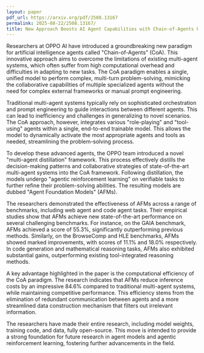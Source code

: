 ```yaml
---
layout: paper
pdf_url: https://arxiv.org/pdf/2508.13167
permalink: 2025-08-22/2508.13167/
title: New Approach Boosts AI Agent Capabilities with Chain-of-Agents Paradigm
---
```




Researchers at OPPO AI have introduced a groundbreaking new paradigm for artificial intelligence agents called "Chain-of-Agents" (CoA). This innovative approach aims to overcome the limitations of existing multi-agent systems, which often suffer from high computational overhead and difficulties in adapting to new tasks. The CoA paradigm enables a single, unified model to perform complex, multi-turn problem-solving, mimicking the collaborative capabilities of multiple specialized agents without the need for complex external frameworks or manual prompt engineering.

Traditional multi-agent systems typically rely on sophisticated orchestration and prompt engineering to guide interactions between different agents. This can lead to inefficiency and challenges in generalizing to novel scenarios. The CoA approach, however, integrates various "role-playing" and "tool-using" agents within a single, end-to-end trainable model. This allows the model to dynamically activate the most appropriate agents and tools as needed, streamlining the problem-solving process.

To develop these advanced agents, the OPPO team introduced a novel "multi-agent distillation" framework. This process effectively distills the decision-making patterns and collaborative strategies of state-of-the-art multi-agent systems into the CoA framework. Following distillation, the models undergo "agentic reinforcement learning" on verifiable tasks to further refine their problem-solving abilities. The resulting models are dubbed "Agent Foundation Models" (AFMs).

The researchers demonstrated the effectiveness of AFMs across a range of benchmarks, including web agent and code agent tasks. Their empirical studies show that AFMs achieve new state-of-the-art performance on several challenging benchmarks. For instance, on the GAIA benchmark, AFMs achieved a score of 55.3%, significantly outperforming previous methods. Similarly, on the BrowseComp and HLE benchmarks, AFMs showed marked improvements, with scores of 11.1% and 18.0% respectively. In code generation and mathematical reasoning tasks, AFMs also exhibited substantial gains, outperforming existing tool-integrated reasoning methods.

A key advantage highlighted in the paper is the computational efficiency of the CoA paradigm. The research indicates that AFMs reduce inference costs by an impressive 84.6% compared to traditional multi-agent systems, while maintaining competitive performance. This efficiency stems from the elimination of redundant communication between agents and a more streamlined data construction mechanism that filters out irrelevant information.

The researchers have made their entire research, including model weights, training code, and data, fully open-source. This move is intended to provide a strong foundation for future research in agent models and agentic reinforcement learning, fostering further advancements in the field.
